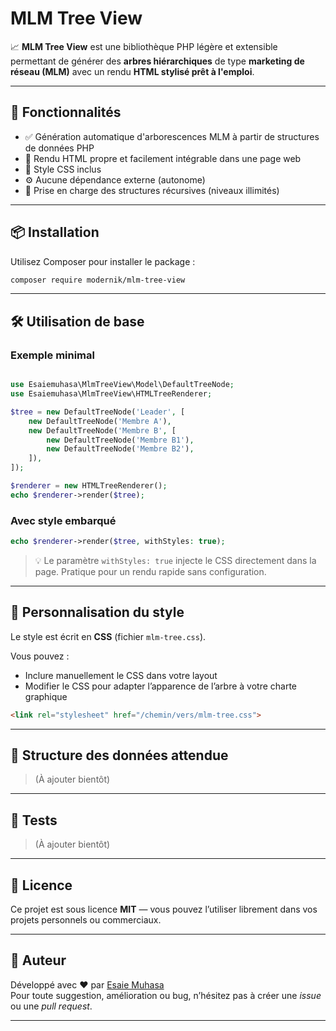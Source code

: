 # MLM Tree View

📈 **MLM Tree View** est une bibliothèque PHP légère et extensible permettant de générer des **arbres hiérarchiques** de type **marketing de réseau (MLM)** avec un rendu **HTML stylisé prêt à l'emploi**.

---

## 🚀 Fonctionnalités

- ✅ Génération automatique d'arborescences MLM à partir de structures de données PHP
- 🎨 Rendu HTML propre et facilement intégrable dans une page web
- 💅 Style CSS inclus
- ⚙️ Aucune dépendance externe (autonome)
- 🧩 Prise en charge des structures récursives (niveaux illimités)

---

## 📦 Installation

Utilisez Composer pour installer le package :

```bash
composer require modernik/mlm-tree-view
```

---

## 🛠 Utilisation de base

### Exemple minimal

```php

use Esaiemuhasa\MlmTreeView\Model\DefaultTreeNode;
use Esaiemuhasa\MlmTreeView\HTMLTreeRenderer;

$tree = new DefaultTreeNode('Leader', [
    new DefaultTreeNode('Membre A'),
    new DefaultTreeNode('Membre B', [
        new DefaultTreeNode('Membre B1'),
        new DefaultTreeNode('Membre B2'),
    ]),
]);

$renderer = new HTMLTreeRenderer();
echo $renderer->render($tree);
```

### Avec style embarqué

```php
echo $renderer->render($tree, withStyles: true);
```

> 💡 Le paramètre `withStyles: true` injecte le CSS directement dans la page. Pratique pour un rendu rapide sans configuration.

---

## 🎨 Personnalisation du style

Le style est écrit en **CSS** (fichier `mlm-tree.css`).

Vous pouvez :
- Inclure manuellement le CSS dans votre layout
- Modifier le CSS pour adapter l’apparence de l’arbre à votre charte graphique

```html
<link rel="stylesheet" href="/chemin/vers/mlm-tree.css">
```

---

## 🧱 Structure des données attendue

> (À ajouter bientôt) 

---

## 🧪 Tests

> (À ajouter bientôt)

---

## 📄 Licence

Ce projet est sous licence **MIT** — vous pouvez l’utiliser librement dans vos projets personnels ou commerciaux.

---

## 👤 Auteur

Développé avec ❤️ par [Esaie Muhasa](https://github.com/esaiemuhasa)  
Pour toute suggestion, amélioration ou bug, n’hésitez pas à créer une *issue* ou une *pull request*.

---
